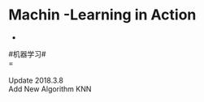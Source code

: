 # Machin -Learning in Action<br />
-
<p align="center"></p>#机器学习#<br />
=
<br />
<br />
Update 2018.3.8<br />
  Add New Algorithm KNN
  
